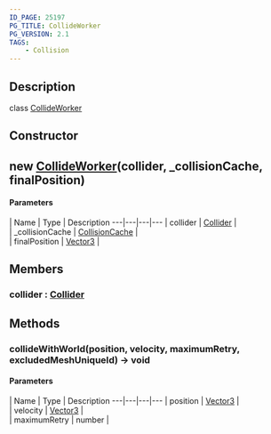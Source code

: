 ```yaml
---
ID_PAGE: 25197
PG_TITLE: CollideWorker
PG_VERSION: 2.1
TAGS:
    - Collision
---
```

## Description

class [CollideWorker](/classes/2.3/CollideWorker)



## Constructor

##  new [CollideWorker](/classes/2.3/CollideWorker)(collider, _collisionCache, finalPosition)



#### Parameters
 | Name | Type | Description
---|---|---|---
 | collider | [Collider](/classes/2.3/Collider) |   
 | _collisionCache | [CollisionCache](/classes/2.3/CollisionCache) |   
 | finalPosition | [Vector3](/classes/2.3/Vector3) |   
## Members

### collider : [Collider](/classes/2.3/Collider)



## Methods

### collideWithWorld(position, velocity, maximumRetry, excludedMeshUniqueId) &rarr; void



#### Parameters
 | Name | Type | Description
---|---|---|---
 | position | [Vector3](/classes/2.3/Vector3) |   
 | velocity | [Vector3](/classes/2.3/Vector3) |   
 | maximumRetry | number |   
